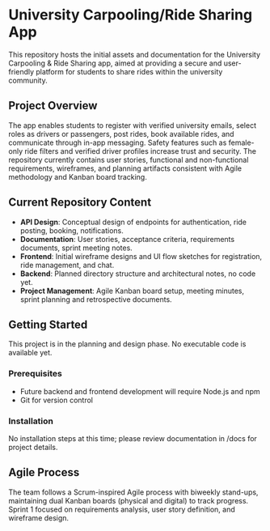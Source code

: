 # University Carpooling/Ride Sharing App

This repository hosts the initial assets and documentation for the University Carpooling & Ride Sharing app, aimed at providing a secure and user-friendly platform for students to share rides within the university community.

## Project Overview

The app enables students to register with verified university emails, select roles as drivers or passengers, post rides, book available rides, and communicate through in-app messaging. Safety features such as female-only ride filters and verified driver profiles increase trust and security. The repository currently contains user stories, functional and non-functional requirements, wireframes, and planning artifacts consistent with Agile methodology and Kanban board tracking.

## Current Repository Content

- **API Design**: Conceptual design of endpoints for authentication, ride posting, booking, notifications.  
- **Documentation**: User stories, acceptance criteria, requirements documents, sprint meeting notes.  
- **Frontend**: Initial wireframe designs and UI flow sketches for registration, ride management, and chat.  
- **Backend**: Planned directory structure and architectural notes, no code yet.  
- **Project Management**: Agile Kanban board setup, meeting minutes, sprint planning and retrospective documents.

## Getting Started

This project is in the planning and design phase. No executable code is available yet.

### Prerequisites

- Future backend and frontend development will require Node.js and npm  
- Git for version control

### Installation

No installation steps at this time; please review documentation in /docs for project details.

## Agile Process

The team follows a Scrum-inspired Agile process with biweekly stand-ups, maintaining dual Kanban boards (physical and digital) to track progress. Sprint 1 focused on requirements analysis, user story definition, and wireframe design.


